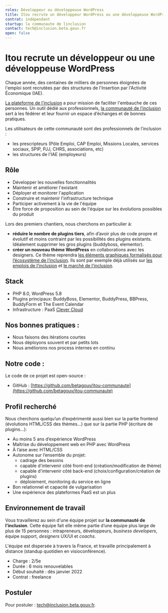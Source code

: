 ```yaml
---
roles: Développeur ou développeuse WordPress
title: Itou recrute un développeur WordPress ou une développeuse WordPress
contrat: indépendant
startup: la communaute de linclusion
contact: tech@inclusion.beta.gouv.fr
open: false
---
```


# Itou recrute un développeur ou une développeuse WordPress

Chaque année, des centaines de milliers de personnes éloignées de l'emploi sont recrutées par des structures de l'Insertion par l'Activité Économique (IAE).

[La plateforme de l’inclusion](https://inclusion.beta.gouv.fr/) a pour mission de faciliter l'embauche de ces personnes. Un outil dédié aux professionnels, [la communauté de l’inclusion](https://inclusion.beta.gouv.fr/) sert à les fédérer et leur fournir un espace d’échanges et de bonnes pratiques.

Les utilisateurs de cette communauté sont des professionnels de l’inclusion :

- les prescripteurs (Pôle Emploi, CAP Emploi, Missions Locales, services sociaux, SPIP, PJJ, CHRS, associations, etc)
- les structures de l'IAE (employeurs)

## Rôle

- Développer les nouvelles fonctionnalités
- Maintenir et améliorer l'existant
- Déployer et monitorer l'application
- Construire et maintenir l'infrastructure technique
- Participer activement à la vie de l'équipe
- Être force de proposition au sein de l'équipe sur les évolutions possibles du produit

Lors des premiers chantiers, nous cherchons en particulier à:

 - **réduire le nombre de plugins tiers**, afin d’avoir plus de code propre et évolutif et moins contraint par les possibilités des plugins existants. Idéalement supprimer les gros plugins (buddyboss, elementor).
 - **créer un nouveau thème WordPress** en collaborations avec les designers. Ce thème reprendra [les éléments graphiques formalisés pour l’écosystème de l’inclusion](https://github.com/betagouv/itou-theme). Ils sont par exemple déjà utilisés sur [les emplois de l’inclusion](https://emplois.inclusion.beta.gouv.fr/) et [le marché de l’inclusion](https://lemarche.inclusion.beta.gouv.fr/).

## Stack

- PHP 8.0, WordPress 5.8
- Plugins principaux: BuddyBoss, Elementor, BuddyPress, BBPress, BuddyForm et The Event Calendar
- Infrastructure : PaaS [Clever Cloud](https://clever-cloud.com/)

## Nos bonnes pratiques :

- Nous faisons des itérations courtes
- Nous déployons souvent et par petits lots
- Nous améliorons nos process internes en continu

## Notre code :

Le code de ce projet est open-source :

- GitHub : [https://github.com/betagouv/itou-communaute](https://github.com/betagouv/itou-communaute)

## Profil recherché

Nous cherchons quelqu’un d’expérimenté aussi bien sur la partie frontend (évolutions HTML/CSS des thèmes…) que sur la partie PHP (écriture de plugins…):

- Au moins 5 ans d’expérience WordPress
- Maîtrise du développement web en PHP avec WordPress
- À l’aise avec HTML/CSS
- Autonome sur l’ensemble du projet:
  - cadrage des besoins
  - capable d'intervenir côté front-end (création/modification de thème)
  - capable d'intervenir côté back-end (choix/configuration/création de plugins)
  - déploiement, monitoring du service en ligne
- Bon relationnel et capacité de vulgarisation
- Une expérience des plateformes PaaS est un plus

## Environnement de travail

Vous travaillerez au sein d'une équipe projet sur **la communauté de l’inclusion**. Cette équipe fait elle même partie d’une équipe plus large de plus de 15 personnes : intrapreneurs, développeurs, *business developers*, équipe support, *designers* UX/UI et *coachs*.

L'équipe est dispersée à travers la France, et travaille principalement à distance (standup quotidien en visioconférence).

- Charge : 2/5e
- Durée : 6 mois renouvelables
- Début souhaité : dès janvier 2022
- Contrat : freelance

## Postuler

Pour postuler : [tech@inclusion.beta.gouv.fr](mailto:tech@inclusion.beta.gouv.fr).
